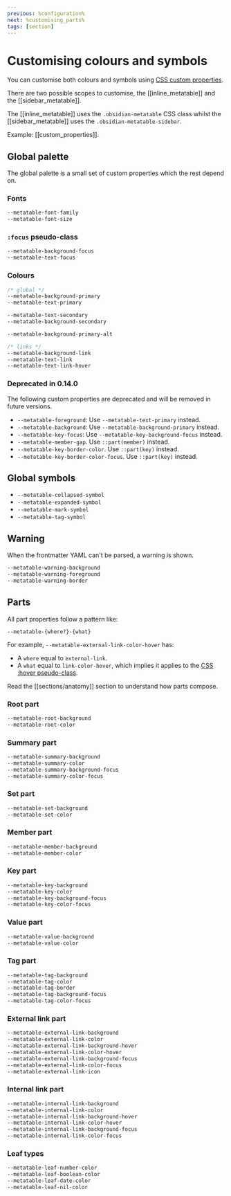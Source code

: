 ```yaml
---
previous: %configuration%
next: %customising_parts%
tags: [section]
---
```

# Customising colours and symbols

You can customise both colours and symbols using [CSS custom properties](https://developer.mozilla.org/en-US/docs/Web/CSS/Using_CSS_custom_properties).

There are two possible scopes to customise, the [[inline_metatable]] and the [[sidebar_metatable]].

The [[inline_metatable]] uses the `.obsidian-metatable` CSS class whilst the [[sidebar_metatable]] uses the `.obsidian-metatable-sidebar`.

Example: [[custom_properties]].

## Global palette

The global palette is a small set of custom properties which the rest depend on.

### Fonts

```css
--metatable-font-family
--metatable-font-size
```


### `:focus` pseudo-class

```css
--metatable-background-focus
--metatable-text-focus
```


### Colours

```css
/* global */
--metatable-background-primary
--metatable-text-primary

--metatable-text-secondary
--metatable-background-secondary

--metatable-background-primary-alt

/* links */
--metatable-background-link
--metatable-text-link
--metatable-text-link-hover
```

### Deprecated in 0.14.0

The following custom properties are deprecated and will be removed in future versions.

- `--metatable-foreground`: Use `--metatable-text-primary` instead.
- `--metatable-background`: Use `--metatable-background-primary` instead.
- `--metatable-key-focus`: Use `--metatable-key-background-focus` instead.
- `--metatable-member-gap`. Use `::part(member)` instead.
- `--metatable-key-border-color`. Use `::part(key)` instead.
- `--metatable-key-border-color-focus`. Use `::part(key)` instead.


## Global symbols

- `--metatable-collapsed-symbol`
- `--metatable-expanded-symbol`
- `--metatable-mark-symbol`
- `--metatable-tag-symbol`


## Warning

When the frontmatter YAML can't be parsed, a warning is shown.

```css
--metatable-warning-background
--metatable-warning-foreground
--metatable-warning-border
```


## Parts

All part properties follow a pattern like:

```
--metatable-{where?}-{what}
```

For example, `--metatable-external-link-color-hover` has:

- A `where` equal to `external-link`.
- A `what` equal to `link-color-hover`, which implies it applies to the [CSS :hover pseudo-class](https://developer.mozilla.org/en-US/docs/Web/CSS/:hover).

Read the [[sections/anatomy]] section to understand how parts compose.


### Root part
```css
--metatable-root-background
--metatable-root-color
```

### Summary part
```css
--metatable-summary-background
--metatable-summary-color
--metatable-summary-background-focus
--metatable-summary-color-focus
```

### Set part
```css
--metatable-set-background
--metatable-set-color
```

### Member part
```css
--metatable-member-background
--metatable-member-color
```

### Key part
```css
--metatable-key-background
--metatable-key-color
--metatable-key-background-focus
--metatable-key-color-focus
```

### Value part
```css
--metatable-value-background
--metatable-value-color
```


### Tag part

```css
--metatable-tag-background
--metatable-tag-color
--metatable-tag-border
--metatable-tag-background-focus
--metatable-tag-color-focus
```

### External link part

```css
--metatable-external-link-background
--metatable-external-link-color
--metatable-external-link-background-hover
--metatable-external-link-color-hover
--metatable-external-link-background-focus
--metatable-external-link-color-focus
--metatable-external-link-icon
```

### Internal link part

```css
--metatable-internal-link-background
--metatable-internal-link-color
--metatable-internal-link-background-hover
--metatable-internal-link-color-hover
--metatable-internal-link-background-focus
--metatable-internal-link-color-focus
```

### Leaf types

```css
--metatable-leaf-number-color
--metatable-leaf-boolean-color
--metatable-leaf-date-color
--metatable-leaf-nil-color
```

